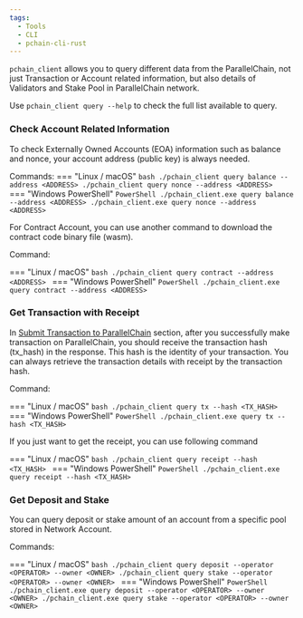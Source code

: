 ```yaml
---
tags:
  - Tools
  - CLI
  - pchain-cli-rust
---
```


`pchain_client` allows you to query different data from the ParallelChain, not just Transaction or Account related information, but also details of Validators and Stake Pool in ParallelChain network. 

Use `pchain_client query --help` to check the full list available to query.

### Check Account Related Information
To check Externally Owned Accounts (EOA) information such as balance and nonce, your account address (public key) is always needed.

Commands:
=== "Linux / macOS"
    ```bash
    ./pchain_client query balance --address <ADDRESS>
    ./pchain_client query nonce --address <ADDRESS>
    ```
=== "Windows PowerShell"
    ```PowerShell
    ./pchain_client.exe query balance --address <ADDRESS>
    ./pchain_client.exe query nonce --address <ADDRESS>
    ```


For Contract Account, you can use another command to download the contract code binary file (wasm).

Command:

=== "Linux / macOS"
    ```bash
    ./pchain_client query contract --address <ADDRESS>
    ```
=== "Windows PowerShell"
    ```PowerShell
    ./pchain_client.exe query contract --address <ADDRESS>
    ```

### Get Transaction with Receipt
In [Submit Transaction to ParallelChain](./creating_transaction.md#submit-transaction-to-parallelchain) section, after you successfully make transaction on ParallelChain, you should receive the transaction hash (tx_hash) in the response. This hash is the identity of your transaction. You can always retrieve the transaction details with receipt by the transaction hash.

Command:

=== "Linux / macOS"
    ```bash
    ./pchain_client query tx --hash <TX_HASH>
    ```
=== "Windows PowerShell"
    ```PowerShell
    ./pchain_client.exe query tx --hash <TX_HASH>
    ```

If you just want to get the receipt, you can use following command

=== "Linux / macOS"
    ```bash
    ./pchain_client query receipt --hash <TX_HASH>
    ```
=== "Windows PowerShell"
    ```PowerShell
    ./pchain_client.exe query receipt --hash <TX_HASH>
    ```

### Get Deposit and Stake
You can query deposit or stake amount of an account from a specific pool stored in Network Account.

Commands:

=== "Linux / macOS"
    ```bash
    ./pchain_client query deposit --operator <OPERATOR> --owner <OWNER>
    ./pchain_client query stake --operator <OPERATOR> --owner <OWNER>
    ```
=== "Windows PowerShell"
    ```PowerShell
    ./pchain_client.exe query deposit --operator <OPERATOR> --owner <OWNER>
    ./pchain_client.exe query stake --operator <OPERATOR> --owner <OWNER>
    ```
 
